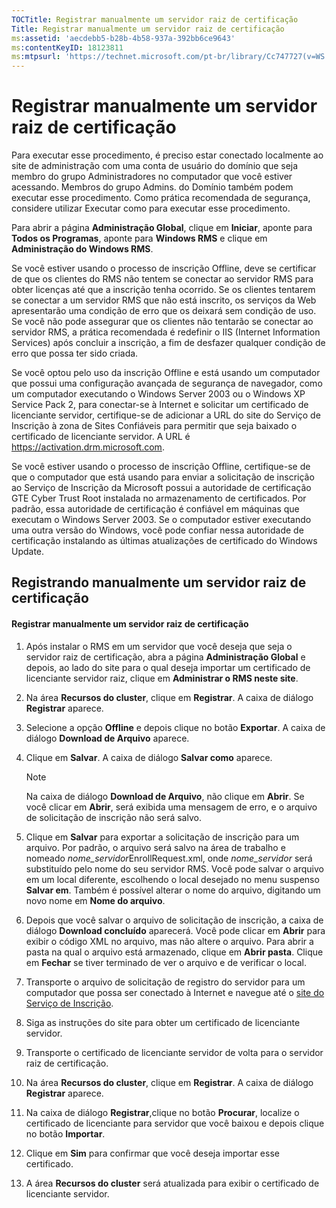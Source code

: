 ```yaml
---
TOCTitle: Registrar manualmente um servidor raiz de certificação
Title: Registrar manualmente um servidor raiz de certificação
ms:assetid: 'aecdebb5-b28b-4b58-937a-392bb6ce9643'
ms:contentKeyID: 18123811
ms:mtpsurl: 'https://technet.microsoft.com/pt-br/library/Cc747727(v=WS.10)'
---
```


Registrar manualmente um servidor raiz de certificação
======================================================

Para executar esse procedimento, é preciso estar conectado localmente ao site de administração com uma conta de usuário do domínio que seja membro do grupo Administradores no computador que você estiver acessando. Membros do grupo Admins. do Domínio também podem executar esse procedimento. Como prática recomendada de segurança, considere utilizar Executar como para executar esse procedimento.

Para abrir a página **Administração Global**, clique em **Iniciar**, aponte para **Todos os Programas**, aponte para **Windows RMS** e clique em **Administração do Windows RMS**.

Se você estiver usando o processo de inscrição Offline, deve se certificar de que os clientes do RMS não tentem se conectar ao servidor RMS para obter licenças até que a inscrição tenha ocorrido. Se os clientes tentarem se conectar a um servidor RMS que não está inscrito, os serviços da Web apresentarão uma condição de erro que os deixará sem condição de uso. Se você não pode assegurar que os clientes não tentarão se conectar ao servidor RMS, a prática recomendada é redefinir o IIS (Internet Information Services) após concluir a inscrição, a fim de desfazer qualquer condição de erro que possa ter sido criada.

Se você optou pelo uso da inscrição Offline e está usando um computador que possui uma configuração avançada de segurança de navegador, como um computador executando o Windows Server 2003 ou o Windows XP Service Pack 2, para conectar-se à Internet e solicitar um certificado de licenciante servidor, certifique-se de adicionar a URL do site do Serviço de Inscrição à zona de Sites Confiáveis para permitir que seja baixado o certificado de licenciante servidor. A URL é https://activation.drm.microsoft.com.

Se você estiver usando o processo de inscrição Offline, certifique-se de que o computador que está usando para enviar a solicitação de inscrição ao Serviço de Inscrição da Microsoft possui a autoridade de certificação GTE Cyber Trust Root instalada no armazenamento de certificados. Por padrão, essa autoridade de certificação é confiável em máquinas que executam o Windows Server 2003. Se o computador estiver executando uma outra versão do Windows, você pode confiar nessa autoridade de certificação instalando as últimas atualizações de certificado do Windows Update.

Registrando manualmente um servidor raiz de certificação
--------------------------------------------------------

#### Registrar manualmente um servidor raiz de certificação

1.  Após instalar o RMS em um servidor que você deseja que seja o servidor raiz de certificação, abra a página **Administração Global** e depois, ao lado do site para o qual deseja importar um certificado de licenciante servidor raiz, clique em **Administrar o RMS neste site**.

2.  Na área **Recursos do cluster**, clique em **Registrar**. A caixa de diálogo **Registrar** aparece.

3.  Selecione a opção **Offline** e depois clique no botão **Exportar**. A caixa de diálogo **Download de Arquivo** aparece.

4.  Clique em **Salvar**. A caixa de diálogo **Salvar como** aparece.

    > [!Note]  
    > Na caixa de diálogo **Download de Arquivo**, não clique em **Abrir**. Se você clicar em **Abrir**, será exibida uma mensagem de erro, e o arquivo de solicitação de inscrição não será salvo. 

5.  Clique em **Salvar** para exportar a solicitação de inscrição para um arquivo. Por padrão, o arquivo será salvo na área de trabalho e nomeado *nome\_servidor*EnrollRequest.xml, onde *nome\_servidor* será substituído pelo nome do seu servidor RMS. Você pode salvar o arquivo em um local diferente, escolhendo o local desejado no menu suspenso **Salvar em**. Também é possível alterar o nome do arquivo, digitando um novo nome em **Nome do arquivo**.

6.  Depois que você salvar o arquivo de solicitação de inscrição, a caixa de diálogo **Download concluído** aparecerá. Você pode clicar em **Abrir** para exibir o código XML no arquivo, mas não altere o arquivo. Para abrir a pasta na qual o arquivo está armazenado, clique em **Abrir pasta**. Clique em **Fechar** se tiver terminado de ver o arquivo e de verificar o local.

7.  Transporte o arquivo de solicitação de registro do servidor para um computador que possa ser conectado à Internet e navegue até o [site do Serviço de Inscrição]().

8.  Siga as instruções do site para obter um certificado de licenciante servidor.

9.  Transporte o certificado de licenciante servidor de volta para o servidor raiz de certificação.

10. Na área **Recursos do cluster**, clique em **Registrar**. A caixa de diálogo **Registrar** aparece.

11. Na caixa de diálogo **Registrar**,clique no botão **Procurar**, localize o certificado de licenciante para servidor que você baixou e depois clique no botão **Importar**.

12. Clique em **Sim** para confirmar que você deseja importar esse certificado.

13. A área **Recursos do cluster** será atualizada para exibir o certificado de licenciante servidor.
